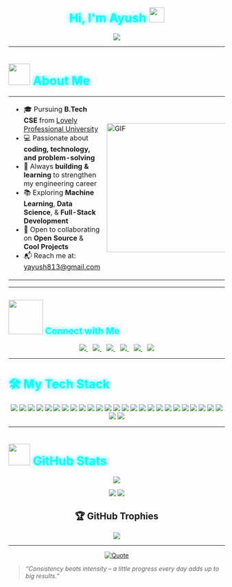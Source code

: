 <div align="center">

<h1 style="color:#00FFFF; text-shadow: 0px 0px 10px #00FFFF;">
<strong>Hi, I'm Ayush <img src="https://media.giphy.com/media/hvRJCLFzcasrR4ia7z/giphy.gif" width="35"></strong>
</h1>

<a href="https://github.com/ayush9922">
 <img src="https://readme-typing-svg.herokuapp.com?font=Fira+Code&color=00FFFF&size=26&center=true&vCenter=true&width=600&height=100&speed=50&pause=200&lines=Software+Developer;Full+Stack+Developer;AI+%26+Data+Enthusiast;Lifelong+Learner;Passionate+about+Coding;Always+Learning+New+Things" />

</a>

</div>

---

<h1 style="color:#00FFFF; text-shadow: 0px 0px 10px #00FFFF;">
<img src="https://github.com/7oSkaaa/7oSkaaa/blob/main/Images/about_me.gif?raw=true" width=50 /> About Me
</h1>

<table>
<tr>
<td>

- 🎓 Pursuing **B.Tech CSE** from [Lovely Professional University](https://www.lpu.in/)  
- 💻 Passionate about **coding, technology, and problem-solving**  
- 🚀 Always **building & learning** to strengthen my engineering career  
- 📚 Exploring **Machine Learning**, **Data Science**, & **Full-Stack Development**  
- 🤝 Open to collaborating on **Open Source** & **Cool Projects**  
- 📬 Reach me at: [yayush813@gmail.com](mailto:yayush813@gmail.com)

</td>
<td>
<img src="https://github.com/7oSkaaa/7oSkaaa/blob/main/Images/Right_Side.gif?raw=true" alt="GIF" width="300">
</td>
</tr>
</table>
 
---

<h2 style="color:#00FFFF; text-shadow: 0px 0px 10px #00FFFF;">
<img src="https://github.com/7oSkaaa/7oSkaaa/blob/main/Images/Connect-with-me.gif?raw=true" width="80" /> Connect with Me
</h2>

<div align="center">

<a href="mailto:yayush813@gmail.com" target="blank">
  <img src="https://img.shields.io/badge/gmail-%23EA4335.svg?style=plastic&logo=gmail&logoColor=white" />
</a>
&nbsp;&nbsp;
<a href="https://github.com/ayush9922" target="blank">
  <img src="https://img.shields.io/badge/github-%23181717.svg?style=plastic&logo=github&logoColor=white" />
</a>
&nbsp;&nbsp;
<a href="https://www.linkedin.com/in/ayush9922/" target="blank">
  <img src="https://img.shields.io/badge/linkedin-%230A66C2.svg?style=plastic&logo=linkedin&logoColor=white" />
</a>
&nbsp;&nbsp;
<a href="https://stackoverflow.com/users/your-id" target="blank">
  <img src="https://img.shields.io/badge/stackoverflow-%23F48024.svg?style=plastic&logo=stackoverflow&logoColor=white" />
</a>
&nbsp;&nbsp;
<a href="https://www.quora.com/profile/your-quora-username" target="blank">
  <img src="https://img.shields.io/badge/Quora-%23B92B27.svg?style=plastic&logo=quora&logoColor=white" />
</a>
&nbsp;&nbsp;
<a href="https://www.instagram.com/mr._ayush0000/?hl=en" target="blank">
  <img src="https://img.shields.io/badge/Instagram-%23E4405F.svg?style=plastic&logo=instagram&logoColor=white" />
</a>

</div>

---

<h1 style="color:#00FFFF; text-shadow: 0px 0px 10px #00FFFF;">🛠️ My Tech Stack</h1>

<p align="center">
<img src="https://img.shields.io/badge/C-00599C?style=for-the-badge&logo=c&logoColor=white" />
<img src="https://img.shields.io/badge/C++-00599C?style=for-the-badge&logo=cplusplus&logoColor=white" />
<img src="https://img.shields.io/badge/Java-ED8B00?style=for-the-badge&logo=openjdk&logoColor=white" />
<img src="https://img.shields.io/badge/Python-3776AB?style=for-the-badge&logo=python&logoColor=white" />
<img src="https://img.shields.io/badge/JavaScript-F7DF1E?style=for-the-badge&logo=javascript&logoColor=black" />
<img src="https://img.shields.io/badge/HTML5-E34F26?style=for-the-badge&logo=html5&logoColor=white" />
<img src="https://img.shields.io/badge/CSS3-1572B6?style=for-the-badge&logo=css3&logoColor=white" />

<img src="https://img.shields.io/badge/React-20232A?style=for-the-badge&logo=react&logoColor=61DAFB" />
<img src="https://img.shields.io/badge/Node.js-43853D?style=for-the-badge&logo=node.js&logoColor=white" />
<img src="https://img.shields.io/badge/Express.js-000000?style=for-the-badge&logo=express&logoColor=white" />

<img src="https://img.shields.io/badge/MySQL-005C84?style=for-the-badge&logo=mysql&logoColor=white" />
<img src="https://img.shields.io/badge/MongoDB-4EA94B?style=for-the-badge&logo=mongodb&logoColor=white" />

<img src="https://img.shields.io/badge/Numpy-013243?style=for-the-badge&logo=numpy&logoColor=white" />
<img src="https://img.shields.io/badge/Pandas-150458?style=for-the-badge&logo=pandas&logoColor=white" />
<img src="https://img.shields.io/badge/Matplotlib-11557c?style=for-the-badge&logo=plotly&logoColor=white" />
<img src="https://img.shields.io/badge/Scikit--learn-F7931E?style=for-the-badge&logo=scikit-learn&logoColor=white" />
<img src="https://img.shields.io/badge/TensorFlow-FF6F00?style=for-the-badge&logo=tensorflow&logoColor=white" />
<img src="https://img.shields.io/badge/PyTorch-EE4C2C?style=for-the-badge&logo=pytorch&logoColor=white" />

<img src="https://img.shields.io/badge/Git-F05033?style=for-the-badge&logo=git&logoColor=white" />
<img src="https://img.shields.io/badge/GitHub-181717?style=for-the-badge&logo=github&logoColor=white" />
<img src="https://img.shields.io/badge/Docker-2496ED?style=for-the-badge&logo=docker&logoColor=white" />
<img src="https://img.shields.io/badge/Postman-FF6C37?style=for-the-badge&logo=postman&logoColor=white" />
<img src="https://img.shields.io/badge/Linux-FCC624?style=for-the-badge&logo=linux&logoColor=black" />
<img src="https://img.shields.io/badge/VS%20Code-0078d7?style=for-the-badge&logo=visual-studio-code&logoColor=white" />
<img src="https://img.shields.io/badge/Jupyter-F37626?style=for-the-badge&logo=jupyter&logoColor=white" />

<img src="https://img.shields.io/badge/Canva-00C4CC?style=for-the-badge&logo=canva&logoColor=white" />
<img src="https://img.shields.io/badge/Figma-F24E1E?style=for-the-badge&logo=figma&logoColor=white" />
</p>

---

<h1 style="color:#00FFFF; text-shadow: 0px 0px 10px #00FFFF;">
<img src="https://github.com/7oSkaaa/7oSkaaa/blob/main/Images/Statistics.gif?raw=true" width="50" /> GitHub Stats
</h1>

<div align="center">

  <!-- GitHub Streak Stats -->
  <img src="https://streak-stats.demolab.com/?user=ayush9922&theme=tokyonight_duo" />

  <!-- Spacing -->
  <p></p>

  <!-- GitHub Profile Stats -->
  <img src="https://github-readme-stats.vercel.app/api?username=ayush9922&show_icons=true&count_private=true&theme=tokyonight" />

  <!-- Top Languages -->
  <img src="https://github-readme-stats.vercel.app/api/top-langs/?username=ayush9922&layout=compact&theme=tokyonight" />

</div>


<h2 align="center">🏆 GitHub Trophies</h2>
<div align="center">
<img src="https://github-profile-trophy.vercel.app/?username=ayush9922&theme=tokyonight&margin-w=15&margin-h=15" />
</div>

---

<div align="center">
<a href="https://github.com/piyushsuthar/github-readme-quotes">
  <img src="https://quotes-github-readme.vercel.app/api?type=horizontal&theme=tokyonight&animation=grow_out_in&quoteCategory=programming" alt="Quote">
</a>
</div>

> _“Consistency beats intensity – a little progress every day adds up to big results.”_
